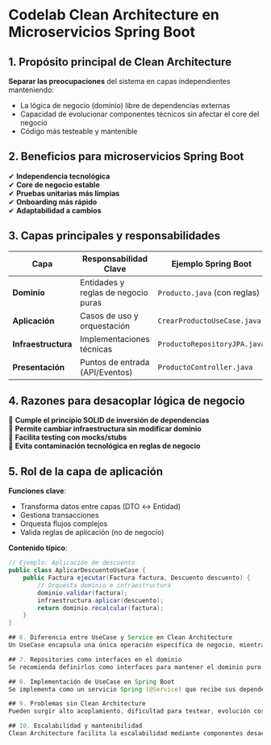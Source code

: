 # Codelab Clean Architecture en Microservicios Spring Boot

## 1. Propósito principal de Clean Architecture
**Separar las preocupaciones** del sistema en capas independientes manteniendo:
- La lógica de negocio (dominio) libre de dependencias externas
- Capacidad de evolucionar componentes técnicos sin afectar el core del negocio
- Código más testeable y mantenible

## 2. Beneficios para microservicios Spring Boot
✔ **Independencia tecnológica**  
✔ **Core de negocio estable**  
✔ **Pruebas unitarias más limpias**  
✔ **Onboarding más rápido**  
✔ **Adaptabilidad a cambios**  

## 3. Capas principales y responsabilidades
| Capa            | Responsabilidad Clave                     | Ejemplo Spring Boot         |
|-----------------|------------------------------------------|----------------------------|
| **Dominio**     | Entidades y reglas de negocio puras       | `Producto.java` (con reglas)|
| **Aplicación**  | Casos de uso y orquestación               | `CrearProductoUseCase.java`|
| **Infraestructura**| Implementaciones técnicas              | `ProductoRepositoryJPA.java`|
| **Presentación**| Puntos de entrada (API/Eventos)           | `ProductoController.java`   |

## 4. Razones para desacoplar lógica de negocio

🔹 **Cumple el principio SOLID de inversión de dependencias**  
🔹 **Permite cambiar infraestructura sin modificar dominio**  
🔹 **Facilita testing con mocks/stubs**  
🔹 **Evita contaminación tecnológica en reglas de negocio**  

## 5. Rol de la capa de aplicación
**Funciones clave**:
- Transforma datos entre capas (DTO ↔ Entidad)
- Gestiona transacciones
- Orquesta flujos complejos
- Valida reglas de aplicación (no de negocio)

**Contenido típico**:
```java
// Ejemplo: Aplicación de descuento
public class AplicarDescuentoUseCase {
    public Factura ejecutar(Factura factura, Descuento descuento) {
        // Orquesta dominio e infraestructura
        dominio.validar(factura);
        infraestructura.aplicar(descuento);
        return dominio.recalcular(factura);
    }
}

## 6. Diferencia entre UseCase y Service en Clean Architecture
Un UseCase encapsula una única operación específica de negocio, mientras que un Service tradicional agrupa múltiples operaciones relacionadas. Los UseCases son más granulares y adecuados para proyectos complejos.

## 7. Repositories como interfaces en el dominio
Se recomienda definirlos como interfaces para mantener el dominio puro de implementaciones técnicas, permitir múltiples adaptadores de infraestructura y facilitar el testing mediante mocks.

## 8. Implementación de UseCase en Spring Boot
Se implementa como un servicio Spring (@Service) que recibe sus dependencias por constructor y expone un método "ejecutar". Esto mejora la modularidad, testabilidad y trazabilidad del código.

## 9. Problemas sin Clean Architecture
Pueden surgir alto acoplamiento, dificultad para testear, evolución costosa del sistema, anemia de dominio y mayor deuda técnica al mezclar capas.

## 10. Escalabilidad y mantenibilidad
Clean Architecture facilita la escalabilidad mediante componentes desacoplados y la mantenibilidad mediante cambios localizados, menor deuda técnica y flujos de debugging más predecibles.